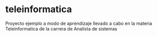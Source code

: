 # teleinformatica
Proyecto ejemplo a modo de aprendizaje llevado a cabo en la materia Teleinformatica de la carrera de Analista de sistemas
